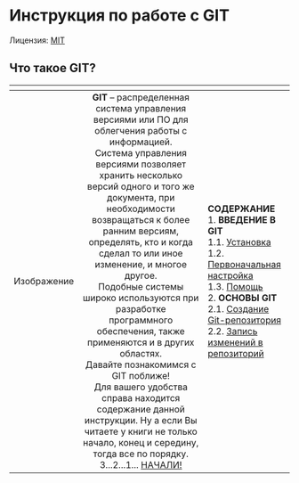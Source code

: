 # Инструкция по работе с GIT

Лицензия: [MIT](./license.md)

## Что такое GIT?

| <!----> | <!----> | <!----> |
| :--- | :---: | :--- |
| Изображение  | **GIT** – распределенная система управления версиями или ПО для облегчения работы с информацией. <br> Система управления версиями позволяет хранить несколько версий одного и того же документа, при необходимости возвращаться к более ранним версиям, определять, кто и когда сделал то или иное изменение, и многое другое. <br> Подобные системы широко используются при разработке программного обеспечения, также применяются и в других областях.<br> Давайте познакомимся с GIT поближе! <br> Для вашего удобства справа находится содержание данной инструкции. Ну а если Вы читаете у книги не только начало, конец и середину, тогда все по порядку. 3...2...1... [НАЧАЛИ!](/1.1.md)| **СОДЕРЖАНИЕ** <br> 1. **ВВЕДЕНИЕ В GIT** <br> 1.1. [Установка](/1.1.md)<br> 1.2. [Первоначальная настройка](/1.2.md)<br>1.3. [Помощь](/1.3.md)<br>2. **ОСНОВЫ GIT** <br> 2.1. [Создание Git-репозитория](/2.1.md)<br> 2.2. [Запись изменений в репозиторий](/2.2.md)
